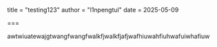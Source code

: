 title = "testing123"
author = "l1npengtul"
date = 2025-05-09

===

awtwiuatewajgtwangfwangfwalkfjwalkfjafjwafhiuwahfiuhwafuiwhafiuw